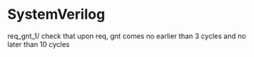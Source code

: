 # SystemVerilog
req_gnt_1/  check that upon req, gnt comes no earlier than 3 cycles and no later than 10 cycles

